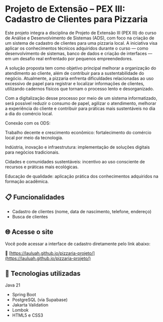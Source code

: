 
# Projeto de Extensão – PEX III: Cadastro de Clientes para Pizzaria

Este projeto integra a disciplina de Projeto de Extensão III (PEX III) do curso de Análise e Desenvolvimento de Sistemas (ADS), com foco na criação de um sistema de cadastro de clientes para uma pizzaria local. A iniciativa visa aplicar os conhecimentos técnicos adquiridos durante o curso — como desenvolvimento de sistemas, banco de dados e criação de interfaces — em um desafio real enfrentado por pequenos empreendedores.

A solução proposta tem como objetivo principal melhorar a organização do atendimento ao cliente, além de contribuir para a sustentabilidade do negócio. Atualmente, a pizzaria enfrenta dificuldades relacionadas ao uso excessivo de papel para registrar e localizar informações de clientes, utilizando cadernos físicos que tornam o processo lento e desorganizado.

Com a digitalização desse processo por meio de um sistema informatizado, será possível reduzir o consumo de papel, agilizar o atendimento, melhorar a experiência do cliente e contribuir para práticas mais sustentáveis no dia a dia do comércio local.

Conexão com os ODS:

Trabalho decente e crescimento econômico: fortalecimento do comércio local por meio da tecnologia.

Indústria, inovação e infraestrutura: implementação de soluções digitais para negócios tradicionais.

Cidades e comunidades sustentáveis: incentivo ao uso consciente de recursos e práticas mais ecológicas.

Educação de qualidade: aplicação prática dos conhecimentos adquiridos na formação acadêmica.

## 📋 Funcionalidades

- Cadastro de clientes (nome, data de nascimento, telefone, endereço)
- Busca de clientes

## 🌐 Acesse o site

Você pode acessar a interface de cadastro diretamente pelo link abaixo:

🔗 [https://lauluah.github.io/pizzaria-projeto/](https://lauluah.github.io/pizzaria-projeto/)

## 🚀 Tecnologias utilizadas
Java 21

- Spring Boot
- PostgreSQL (via Supabase)
- Jakarta Validation
- Lombok
- HTML5 e CSS3 

